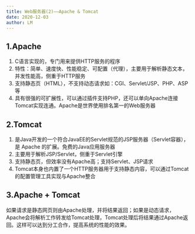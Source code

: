 ```yaml
---
title: Web服务器(2)——Apache & Tomcat
date: 2020-12-03
author: LM
---
```


## 1.Apache

1. C语言实现的，专门用来提供HTTP服务的程序
2. 特性：简单、速度快、性能稳定、可配置（代理），主要用于解析静态文本，并发性能高，侧重于HTTP服务
3. 支持静态页（HTML），不支持动态请求如：CGI、Servlet/JSP、PHP、ASP等
4. 具有很强的可扩展性，可以通过插件支持PHP，还可以单向Apache连接Tomcat实现连通。Apache是世界使用排名第一的Web服务器

## 2.Tomcat

1. 是Java开发的一个符合JavaEE的Servlet规范的JSP服务器（Servlet容器），是 Apache 的扩展。免费的Java应用服务器
2. 主要用于解析JSP/Servlet，侧重于Servlet引擎
3. 支持静态页，但效率没有Apache高；支持Servlet、JSP请求
4. Tomcat本身也内置了一个HTTP服务器用于支持静态内容，可以通过Tomcat的配置管理工具实现与Apache整合

## 3.Apache + Tomcat

如果请求是静态网页则由Apache处理，并将结果返回；如果是动态请求，Apache会将解析工作转发给Tomcat处理，Tomcat处理后将结果通过Apache返回。这样可以达到分工合作，提高系统的性能的效果。
